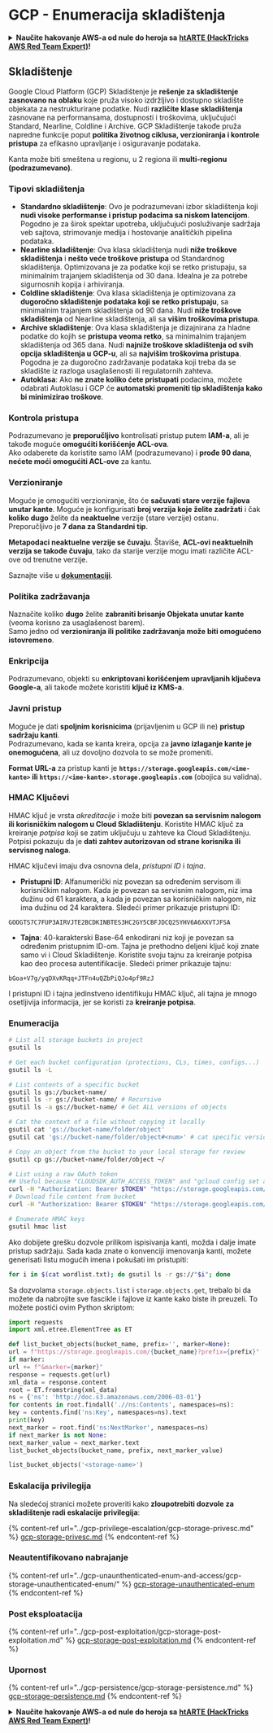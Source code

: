 # GCP - Enumeracija skladištenja

<details>

<summary><strong>Naučite hakovanje AWS-a od nule do heroja sa</strong> <a href="https://training.hacktricks.xyz/courses/arte"><strong>htARTE (HackTricks AWS Red Team Expert)</strong></a><strong>!</strong></summary>

Drugi načini podrške HackTricks-u:

* Ako želite da vidite **vašu kompaniju reklamiranu na HackTricks-u** ili **preuzmete HackTricks u PDF formatu** proverite [**PLANOVE ZA PRIJAVU**](https://github.com/sponsors/carlospolop)!
* Nabavite [**zvanični PEASS & HackTricks swag**](https://peass.creator-spring.com)
* Otkrijte [**Porodicu PEASS**](https://opensea.io/collection/the-peass-family), našu kolekciju ekskluzivnih [**NFT-ova**](https://opensea.io/collection/the-peass-family)
* **Pridružite se** 💬 [**Discord grupi**](https://discord.gg/hRep4RUj7f) ili [**telegram grupi**](https://t.me/peass) ili **pratite** me na **Twitteru** 🐦 [**@carlospolopm**](https://twitter.com/carlospolopm)**.**
* **Podelite svoje hakovanje trikove slanjem PR-ova na** [**HackTricks**](https://github.com/carlospolop/hacktricks) i [**HackTricks Cloud**](https://github.com/carlospolop/hacktricks-cloud) github repozitorijume.

</details>

## Skladištenje

Google Cloud Platform (GCP) Skladištenje je **rešenje za skladištenje zasnovano na oblaku** koje pruža visoko izdržljivo i dostupno skladište objekata za nestrukturirane podatke. Nudi **različite klase skladištenja** zasnovane na performansama, dostupnosti i troškovima, uključujući Standard, Nearline, Coldline i Archive. GCP Skladištenje takođe pruža napredne funkcije poput **politika životnog ciklusa, verzioniranja i kontrole pristupa** za efikasno upravljanje i osiguravanje podataka.

Kanta može biti smeštena u regionu, u 2 regiona ili **multi-regionu (podrazumevano)**.

### Tipovi skladištenja

* **Standardno skladištenje**: Ovo je podrazumevani izbor skladištenja koji **nudi visoke performanse i pristup podacima sa niskom latencijom**. Pogodno je za širok spektar upotreba, uključujući posluživanje sadržaja veb sajtova, strimovanje medija i hostovanje analitičkih pipelina podataka.
* **Nearline skladištenje**: Ova klasa skladištenja nudi **niže troškove skladištenja** i **nešto veće troškove pristupa** od Standardnog skladištenja. Optimizovana je za podatke koji se retko pristupaju, sa minimalnim trajanjem skladištenja od 30 dana. Idealna je za potrebe sigurnosnih kopija i arhiviranja.
* **Coldline skladištenje**: Ova klasa skladištenja je optimizovana za **dugoročno skladištenje podataka koji se retko pristupaju**, sa minimalnim trajanjem skladištenja od 90 dana. Nudi **niže troškove skladištenja** od Nearline skladištenja, ali sa **višim troškovima pristupa**.
* **Archive skladištenje**: Ova klasa skladištenja je dizajnirana za hladne podatke do kojih se **pristupa veoma retko**, sa minimalnim trajanjem skladištenja od 365 dana. Nudi **najniže troškove skladištenja od svih opcija skladištenja u GCP-u**, ali sa **najvišim troškovima pristupa**. Pogodna je za dugoročno zadržavanje podataka koji treba da se skladište iz razloga usaglašenosti ili regulatornih zahteva.
* **Autoklasa**: Ako **ne znate koliko ćete pristupati** podacima, možete odabrati Autoklasu i GCP će **automatski promeniti tip skladištenja kako bi minimizirao troškove**.

### Kontrola pristupa

Podrazumevano je **preporučljivo** kontrolisati pristup putem **IAM-a**, ali je takođe moguće **omogućiti korišćenje ACL-ova**.\
Ako odaberete da koristite samo IAM (podrazumevano) i **prođe 90 dana**, **nećete moći omogućiti ACL-ove** za kantu.

### Verzioniranje

Moguće je omogućiti verzioniranje, što će **sačuvati stare verzije fajlova unutar kante**. Moguće je konfigurisati **broj verzija koje želite zadržati** i čak **koliko dugo** želite da **neaktuelne** verzije (stare verzije) ostanu. Preporučljivo je **7 dana za Standardni tip**.

**Metapodaci neaktuelne verzije se čuvaju**. Štaviše, **ACL-ovi neaktuelnih verzija se takođe čuvaju**, tako da starije verzije mogu imati različite ACL-ove od trenutne verzije.

Saznajte više u [**dokumentaciji**](https://cloud.google.com/storage/docs/object-versioning).

### Politika zadržavanja

Naznačite koliko **dugo** želite **zabraniti brisanje Objekata unutar kante** (veoma korisno za usaglašenost barem).\
Samo jedno od **verzioniranja ili politike zadržavanja može biti omogućeno istovremeno**.

### Enkripcija

Podrazumevano, objekti su **enkriptovani korišćenjem upravljanih ključeva Google-a**, ali takođe možete koristiti **ključ iz KMS-a**.

### Javni pristup

Moguće je dati **spoljnim korisnicima** (prijavljenim u GCP ili ne) **pristup sadržaju kanti**. \
Podrazumevano, kada se kanta kreira, opcija za **javno izlaganje kante je onemogućena**, ali uz dovoljno dozvola to se može promeniti.

**Format URL-a** za pristup kanti je **`https://storage.googleapis.com/<ime-kante>` ili `https://<ime-kante>.storage.googleapis.com`** (obojica su validna).

### HMAC Ključevi

HMAC ključ je vrsta _akreditacije_ i može biti **povezan sa servisnim nalogom ili korisničkim nalogom u Cloud Skladištenju**. Koristite HMAC ključ za kreiranje _potpisa_ koji se zatim uključuju u zahteve ka Cloud Skladištenju. Potpisi pokazuju da je **dati zahtev autorizovan od strane korisnika ili servisnog naloga**.

HMAC ključevi imaju dva osnovna dela, _pristupni ID_ i _tajna_.

*   **Pristupni ID**: Alfanumerički niz povezan sa određenim servisom ili korisničkim nalogom. Kada je povezan sa servisnim nalogom, niz ima dužinu od 61 karaktera, a kada je povezan sa korisničkim nalogom, niz ima dužinu od 24 karaktera. Sledeći primer prikazuje pristupni ID:

`GOOGTS7C7FUP3AIRVJTE2BCDKINBTES3HC2GY5CBFJDCQ2SYHV6A6XXVTJFSA`
*   **Tajna**: 40-karakterski Base-64 enkodirani niz koji je povezan sa određenim pristupnim ID-om. Tajna je prethodno deljeni ključ koji znate samo vi i Cloud Skladištenje. Koristite svoju tajnu za kreiranje potpisa kao deo procesa autentifikacije. Sledeći primer prikazuje tajnu:

`bGoa+V7g/yqDXvKRqq+JTFn4uQZbPiQJo4pf9RzJ`

I pristupni ID i tajna jedinstveno identifikuju HMAC ključ, ali tajna je mnogo osetljivija informacija, jer se koristi za **kreiranje potpisa**.

### Enumeracija
```bash
# List all storage buckets in project
gsutil ls

# Get each bucket configuration (protections, CLs, times, configs...)
gsutil ls -L

# List contents of a specific bucket
gsutil ls gs://bucket-name/
gsutil ls -r gs://bucket-name/ # Recursive
gsutil ls -a gs://bucket-name/ # Get ALL versions of objects

# Cat the context of a file without copying it locally
gsutil cat 'gs://bucket-name/folder/object'
gsutil cat 'gs://bucket-name/folder/object#<num>' # cat specific version

# Copy an object from the bucket to your local storage for review
gsutil cp gs://bucket-name/folder/object ~/

# List using a raw OAuth token
## Useful because "CLOUDSDK_AUTH_ACCESS_TOKEN" and "gcloud config set auth/access_token_file" doesn't work with gsutil
curl -H "Authorization: Bearer $TOKEN" "https://storage.googleapis.com/storage/v1/b/<storage-name>/o"
# Download file content from bucket
curl -H "Authorization: Bearer $TOKEN" "https://storage.googleapis.com/storage/v1/b/supportstorage-58249/o/flag.txt?alt=media" --output -

# Enumerate HMAC keys
gsutil hmac list
```
Ako dobijete grešku dozvole prilikom ispisivanja kanti, možda i dalje imate pristup sadržaju. Sada kada znate o konvenciji imenovanja kanti, možete generisati listu mogućih imena i pokušati im pristupiti:
```bash
for i in $(cat wordlist.txt); do gsutil ls -r gs://"$i"; done
```
Sa dozvolama `storage.objects.list` i `storage.objects.get`, trebalo bi da možete da nabrojite sve fascikle i fajlove iz kante kako biste ih preuzeli. To možete postići ovim Python skriptom:
```python
import requests
import xml.etree.ElementTree as ET

def list_bucket_objects(bucket_name, prefix='', marker=None):
url = f"https://storage.googleapis.com/{bucket_name}?prefix={prefix}"
if marker:
url += f"&marker={marker}"
response = requests.get(url)
xml_data = response.content
root = ET.fromstring(xml_data)
ns = {'ns': 'http://doc.s3.amazonaws.com/2006-03-01'}
for contents in root.findall('.//ns:Contents', namespaces=ns):
key = contents.find('ns:Key', namespaces=ns).text
print(key)
next_marker = root.find('ns:NextMarker', namespaces=ns)
if next_marker is not None:
next_marker_value = next_marker.text
list_bucket_objects(bucket_name, prefix, next_marker_value)

list_bucket_objects('<storage-name>')
```
### Eskalacija privilegija

Na sledećoj stranici možete proveriti kako **zloupotrebiti dozvole za skladištenje radi eskalacije privilegija**:

{% content-ref url="../gcp-privilege-escalation/gcp-storage-privesc.md" %}
[gcp-storage-privesc.md](../gcp-privilege-escalation/gcp-storage-privesc.md)
{% endcontent-ref %}

### Neautentifikovano nabrajanje

{% content-ref url="../gcp-unaunthenticated-enum-and-access/gcp-storage-unauthenticated-enum/" %}
[gcp-storage-unauthenticated-enum](../gcp-unaunthenticated-enum-and-access/gcp-storage-unauthenticated-enum/)
{% endcontent-ref %}

### Post eksploatacija

{% content-ref url="../gcp-post-exploitation/gcp-storage-post-exploitation.md" %}
[gcp-storage-post-exploitation.md](../gcp-post-exploitation/gcp-storage-post-exploitation.md)
{% endcontent-ref %}

### Upornost

{% content-ref url="../gcp-persistence/gcp-storage-persistence.md" %}
[gcp-storage-persistence.md](../gcp-persistence/gcp-storage-persistence.md)
{% endcontent-ref %}

<details>

<summary><strong>Naučite hakovanje AWS-a od nule do heroja sa</strong> <a href="https://training.hacktricks.xyz/courses/arte"><strong>htARTE (HackTricks AWS Red Team Expert)</strong></a><strong>!</strong></summary>

Drugi načini podrške HackTricks-u:

* Ako želite da vidite svoju **kompaniju reklamiranu na HackTricks-u** ili **preuzmete HackTricks u PDF formatu** proverite [**PLANOVE ZA PRIJAVU**](https://github.com/sponsors/carlospolop)!
* Nabavite [**zvanični PEASS & HackTricks swag**](https://peass.creator-spring.com)
* Otkrijte [**The PEASS Family**](https://opensea.io/collection/the-peass-family), našu kolekciju ekskluzivnih [**NFT-ova**](https://opensea.io/collection/the-peass-family)
* **Pridružite se** 💬 [**Discord grupi**](https://discord.gg/hRep4RUj7f) ili [**telegram grupi**](https://t.me/peass) ili me **pratite** na **Twitteru** 🐦 [**@carlospolopm**](https://twitter.com/carlospolopm)**.**
* **Podelite svoje hakovanje trikove slanjem PR-ova na** [**HackTricks**](https://github.com/carlospolop/hacktricks) i [**HackTricks Cloud**](https://github.com/carlospolop/hacktricks-cloud) github repozitorijume.

</details>

